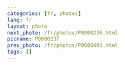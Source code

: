```yaml
---
categories: [fr, photos]
lang: fr
layout: photo
next_photo: /fr/photos/P0000236.html
picname: P0000237
prev_photo: /fr/photos/P0000401.html
tags: []
---
```

